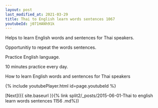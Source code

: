 ```yaml
---
layout: post
last_modified_at: 2021-03-29
title: Thai to English learn words sentences 1067 
youtubeId: j071HANh91k
---
```

 
 
Helps to learn English words and sentences for Thai speakers.

Opportunitiy to repeat the words sentences. 

Practice English language. 
 
10 minutes practice every day. 
 
How to learn English words and sentences for Thai speakers 
 
{% include youtubePlayer.html id=page.youtubeId %}
 
 
[Next]({{ site.baseurl }}{% link  split2/_posts/2015-06-01-Thai to english learn words sentences 1156 .md%})
 
